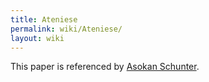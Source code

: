 ```yaml
---
title: Ateniese
permalink: wiki/Ateniese/
layout: wiki
---
```


This paper is referenced by [Asokan Schunter](/SXP/wiki/AsokanSchunter "wikilink").
